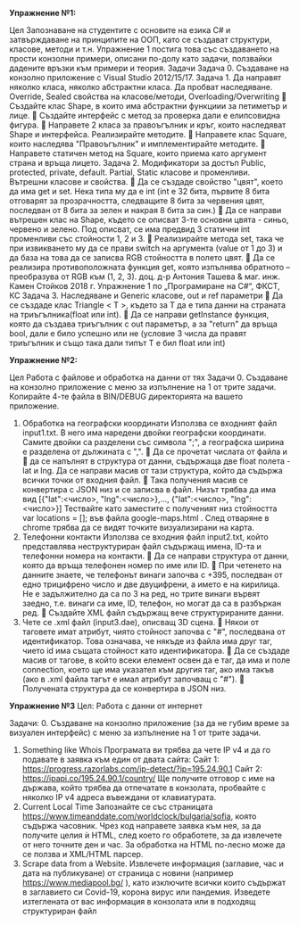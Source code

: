 **Упражнение №1:**

Цел
Запознаване на студентите с основите на езика C# и затвърждаване на принципите на
ООП, като се създават структури, класове, методи и т.н. Упражнение 1 постига това със
създаването на прости конзолни примери, описани по-долу като задачи, ползвайки
дадените връзки към примери и теория.
Задачи
Задача 0. Създаване на конзолно приложение с Visual Studio 2012/15/17.
Задача 1. Да направят няколко класа, няколко абстрактни класа. Да пробват
наследяване. Override, Sealed свойства на класове/методи, Overloading/Overwriting
 Създайте клас Shape, в които има абстрактни функциии за петиметър и лице.
 Създайте интерфейс с метод за проверка дали е елипсовидна фигура.
 Направете 2 класа за правоъгълник и кръг, които наследяват Shape и
интерфейса. Реализирайте методите.
 Направете клас Square, които наследява "Правоъгълник" и имплементирайте
методите.
 Направете статичен метод на Square, които приема като аргумент страна и
връща лицето.
Задача 2. Модификатори за достъп Public, protected, private, default. Partial, Static
класове и променливи. Вътрешни класове и свойства.
 Да се създаде свойство "цвят", което да има get и set. Нека типа му да е int (int e
32 бита, първите 8 бита отговарят за прозрачността, следващите 8 бита за
червения цвят, последван от 8 бита за зелен и накрая 8 бита за син.)
 Да се направи вътрешен клас на Shape, където се описват 3-те основни цвята -
синьо, червено и зелено. Под описват, се има предвид 3 статични int
променливи със стойности 1, 2 и 3.
 Реализирайте метода set, така че при извикването му да се прави switch на
аргумента (value от 1 до 3) и да база на това да се записва RGB стойността в
полето цвят.
 Да се реализира противоположната функция get, която изпълнява обратното –
преобразува от RGB към (1, 2, 3).
доц. д-р Антония Ташева & маг. инж. Камен Стойков 2018 г.
Упражнение 1 по „Програмиране на C#“, ФКСТ, КС
Задача 3. Наследяване и Generic класове, out и ref параметри
 Да се създаде клас Triangle < T >, където за T да е типа данни на страната на
триъгълника(float или int).
 Да се направи getInstance функция, която да създава триъгълник с out
параметър, a за "return" да връща bool, дали е било успешно или не (условие 3
числа да правят триъгълник и също така дали типът T е бил float или int)




**Упражнение №2:**

Цел
Работа с файлове и обработка на данни от тях
Задачи
0. Създаване на конзолно приложение с меню за изпълнение на 1 от трите задачи.
Копирайте 4-те файла в BIN/DEBUG директорията на вашето приложение.
1. Обработка на географски координати
Използва се входният файл input1.txt. В него има наредени двойки географски координати.
Самите двойки са разделени със символа ";", а географска ширина е разделена от дължината с
",".
 Да се прочетат числата от файла и
 да се напълнят в структура от данни, съдържаща две float полета - lat и lng. Да се
направи масив от тази структура, който да съдържа всички точки от входния файл.
 Така получения масив се конвертира с JSON низ и се записва в файл. Низът трябва да
има вид [{"lat":<число>, "lng":<число>},..., {"lat":<число>, "lng":<число>}]
Тествайте като заместите с полученият низ стойността var locations = []; във файла
google-maps.html . След отваряне в chrome трябва да се видят точките визуализирани на
карта.
2. Телефонни контакти
Използва се входния файл input2.txt, който представлява неструктуриран файл съдържащ
имена, ID-та и телефонни номера на контакти.
 Да се направи структура от данни, която да връща телефонен номер по име или ID.
 При четенето на данните знаете, че телефонът винаги започва с +395, последван от
едно трицифрено число и две двуцифрени, а името е на кирилица. Не е задължително
да са по 3 на ред, но трите винаги вървят заедно, т.е. винаги са име, ID, телефон, но
могат да са в разбъркан ред.
 Създайте XML файл съдържащ вече структурираните данни.
3. Чете се .xml файл (input3.dae), описващ 3D сцена.
 Някои от таговете имат атрибут, чиято стойност започва с "#", последвана от
идентификатор. Това означава, че някъде из файла има друг таг, чието id има същата
стойност като идентификатора.
 Да се създаде масив от тагове, в който всеки елемент освен да е таг, да има и поле
connection, което ще има указател към другия таг, ако има такъв (ако в .xml файла тагът
е имал атрибут започващ с "#").
 Получената структура да се конвертира в JSON низ.

**Упражнение №3**
Цел: Работа с данни от интернет

Задачи:
0. Създаване на конзолно приложение (за да не губим време за визуален интерфейс) с меню
за изпълнение на 1 от трите задачи.
1. Something like Whois
Програмата ви трябва да чете IP v4 и да го подавате в заявка към един от двата сайта:
Сайт 1: https://progress.razorlabs.com/ip-detect/?ip=195.24.90.1
Сайт 2: https://ipapi.co/195.24.90.1/country/
Ще получите отговор с име на държава, който трябва да отпечатате в конзолата, пробвайте с
няколко IP v4 адреса въвеждани от клавиатурата.
2. Current Local Time
Запознайте се със страницата https://www.timeanddate.com/worldclock/bulgaria/sofia, която
съдържа часовник. Чрез код направете заявка към нея, за да получите целия ѝ HTML, след
което го обработете, за да извлечете от него точните ден и час. За обработка на HTML по-лесно
може да се ползва и XML/HTML парсер.
3. Scrape data from a Website.
Извлечете информация (заглавие, час и дата на публикуване) от страница с новини (например
https://www.mediapool.bg/ ), като изключите всички които съдържат в заглавието си Covid-19,
корона вирус или пандемия. Изведете изтеглената от вас информация в конзолата или в
подходящ структуриран файл
